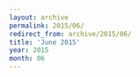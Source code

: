 ```yaml
---
layout: archive
permalink: 2015/06/
redirect_from: archive/2015/06/
title: 'June 2015'
year: 2015
month: 06
---
```

